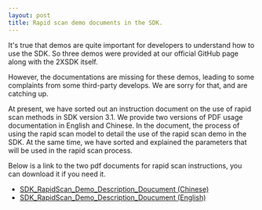 ```yaml
---
layout: post
title: Rapid scan demo documents in the SDK.
---
```


It's true that demos are quite important for developers to understand how to use the SDK. So three demos were provided at our official GitHub page along with the 2XSDK itself.

However, the documentations are missing for these demos, leading to some complaints from some third-party develops. We are sorry for that, and are catching up.

At present, we have sorted out an instruction document on the use of rapid scan methods in SDK version 3.1. We provide two versions of PDF usage documentation in English and Chinese. In the document, the process of using the rapid scan model to detail the use of the rapid scan demo in the SDK. At the same time, we have sorted and explained the parameters that will be used in the rapid scan process.

Below is a link to the two pdf documents for rapid scan instructions, you can download it if you need it.

- [SDK_RapidScan_Demo_Description_Doucument  (Chinese)](\assets\pdf\RapidScan\SDK_RapidScan_Demo说明文档.pdf)
- [SDK_RapidScan_Demo_Description_Doucument  (English)](\assets\pdf\RapidScan\SDK_RapidScan_Demo_Description_Document.pdf)

